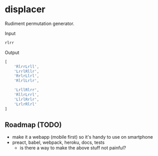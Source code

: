 # displacer
Rudiment permutation generator.

Input
```javascript
rlrr
```

Output
```javascript
[
    'RlrrLrll',
    'LrrlRllr',
    'RrlrLlrl',
    'RlrlLrlr',

    'LrllRlrr',
    'RllrLrrl',
    'LlrlRrlr',
    'LrlrRlrl'
]
```

## Roadmap (TODO)
- make it a webapp (mobile first) so it's handy to use on smartphone
- preact, babel, webpack, heroku, docs, tests
  - is there a way to make the above stuff not painful?
